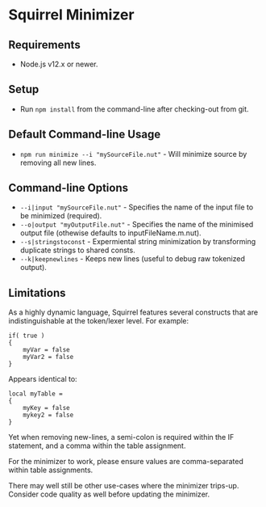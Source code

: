# Squirrel Minimizer

## Requirements
- Node.js v12.x or newer.

## Setup
- Run ```npm install``` from the command-line after checking-out from git.

## Default Command-line Usage
- ```npm run minimize --i "mySourceFile.nut"``` - Will minimize source by removing all new lines.

## Command-line Options
- ```--i|input "mySourceFile.nut"``` - Specifies the name of the input file to be minimized (required).
- ```--o|output "myOutputFile.nut"``` - Specifies the name of the minimised output file (othewise defaults to inputFileName.m.nut).
- ```--s|stringstoconst``` - Expermiental string minimization by transforming duplicate strings to shared consts.
- ```--k|keepnewlines``` - Keeps new lines (useful to debug raw tokenized output).

## Limitations
As a highly dynamic language, Squirrel features several constructs that are indistinguishable at the token/lexer level. For example:

```
if( true )
{
    myVar = false
    myVar2 = false
}
```

Appears identical to:

```
local myTable = 
{
    myKey = false
    mykey2 = false
}
```

Yet when removing new-lines, a semi-colon is required within the IF statement, and a comma within the table assignment.

For the minimizer to work, please ensure values are comma-separated within table assignments.

There may well still be other use-cases where the minimizer trips-up. Consider code quality as well before updating the minimizer.